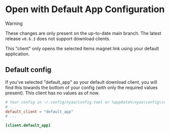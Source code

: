 # Open with Default App Configuration

> [!WARNING]
> These changes are only present on the up-to-date main branch. The latest release `v0.6.3` does not support download clients.

This "client" only opens the selected items magnet link using your default application.

## Default config
If you've selected "default_app" as your default download client, you will find this towards the bottom of your config (with only the required values present). This client has no values as of now.
```toml
# Your config in ~/.config/nyaa/config.toml or %appdata%\nyaa\config\config.toml
# ...
default_client = "default_app"
# ...

[client.default_app]
```
